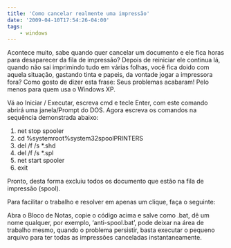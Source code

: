 ```yaml
---
title: 'Como cancelar realmente uma impressão'
date: '2009-04-10T17:54:26-04:00'
tags:
    - windows
---
```


Acontece muito, sabe quando quer cancelar um documento e ele fica horas para desaparecer da fila de impressão? Depois de reiniciar ele continua lá, quando não sai imprimindo tudo em várias folhas, você fica doido com aquela situação, gastando tinta e papeis, da vontade jogar a impressora fora? Como gosto de dizer esta frase: Seus problemas acabaram! Pelo menos para quem usa o Windows XP.

Vá ao Iniciar / Executar, escreva cmd e tecle Enter, com este comando abrirá uma janela/Prompt do DOS. Agora escreva os comandos na sequência demonstrada abaixo:

1. net stop spooler  
2. cd %systemroot%system32spoolPRINTERS  
3. del /f /s \*.shd  
4. del /f /s \*.spl  
5. net start spooler  
6. exit

Pronto, desta forma excluiu todos os documento que estão na fila de impressão (spool).

Para facilitar o trabalho e resolver em apenas um clique, faça o seguinte:

Abra o Bloco de Notas, copie o código acima e salve como .bat, dê um nome qualquer, por exemplo, ‘anti-spool.bat’, pode deixar na área de trabalho mesmo, quando o problema persistir, basta executar o pequeno arquivo para ter todas as impressões canceladas instantaneamente.

